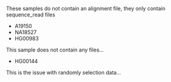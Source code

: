 These samples do not contain an alignment file, they only contain sequence_read files

- A19150
- NA18527
- HG00983

This sample does not contain any files...

- HG00144

This is the issue with randomly selection data...